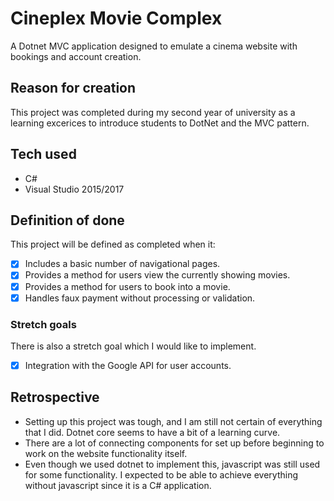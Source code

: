 # Cineplex Movie Complex
A Dotnet MVC application designed to emulate a cinema website with bookings and account creation.

## Reason for creation
This project was completed during my second year of university as a learning excerices to introduce students to DotNet and the MVC pattern.

## Tech used
- C#
- Visual Studio 2015/2017

## Definition of done
This project will be defined as completed when it:
- [x] Includes a basic number of navigational pages.
- [x] Provides a method for users view the currently showing movies.
- [x] Provides a method for users to book into a movie.
- [x] Handles faux payment without processing or validation.

### Stretch goals
There is also a stretch goal which I would like to implement.
- [x] Integration with the Google API for user accounts.

## Retrospective
- Setting up this project was tough, and I am still not certain of everything that I did. Dotnet core seems to have a bit of a learning curve.
- There are a lot of connecting components for set up before beginning to work on the website functionality itself.
- Even though we used dotnet to implement this, javascript was still used for some functionality. I expected to be able to achieve everything without javascript since it is a C# application.
